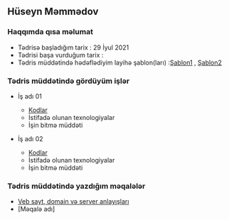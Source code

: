 ## Hüseyn Məmmədov

### Haqqımda qısa məlumat
* Tədrisə başladığım tarix : 29 İyul 2021
* Tədrisi başa vurduğum tarix : 
* Tədris müddətində hədəflədiyim layihə şablon(ları) :[Şablon1](https://lmpixels.com/wp/leven-wp/full-width-dark/) , [Şablon2](http://cvresumetemplate.com/maha-personal-cv-resume-html-template/home-one-w.html)

### Tədris müddətində gördüyüm işlər

* İş adı 01
    * [Kodlar](https://github.com/huseynmv/PragmatechFoundationProject)
    * İstifadə olunan texnologiyalar
    * İşin bitmə müddəti 

* İş adı 02
    * [Kodlar](https://github.com/huseynmv/PragmatechFoundationProject)
    * İstifadə olunan texnologiyalar
    * İşin bitmə müddəti 

### Tədris müddətində yazdığım məqalələr

* [Veb sayt, domain və server anlayışları](https://medium.com/@huseynmv/veb-sayt-domain-v%C9%99-server-anlay%C4%B1%C5%9Flar%C4%B1-b6119989be65)
* [Məqalə adı]

